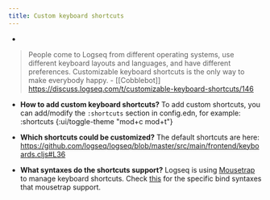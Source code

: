 ```yaml
---
title: Custom keyboard shortcuts
---
```


-
> People come to Logseq from different operating systems, use different keyboard layouts and languages, and have different preferences. Customizable keyboard shortcuts is the only way to make everybody happy. - [[Cobblebot]] 
  https://discuss.logseq.com/t/customizable-keyboard-shortcuts/146
* **How to add custom keyboard shortcuts?**
To add custom shortcuts, you can add/modify the `:shortcuts` section in config.edn, for example:
    :shortcuts {:ui/toggle-theme "mod+c mod+t"}
    
* **Which shortcuts could be customized?**
The default shortcuts are here:
https://github.com/logseq/logseq/blob/master/src/main/frontend/keyboards.cljs#L36
* **What syntaxes do the shortcuts support?**
Logseq is using [Mousetrap](https://github.com/ccampbell/mousetrap) to manage keyboard shortcuts.
Check [this](https://craig.is/killing/mice#api.bind) for the specific bind syntaxes that mousetrap support.